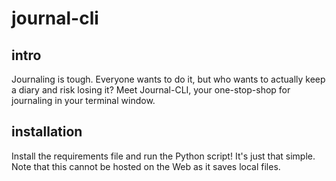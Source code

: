 # journal-cli

## intro
Journaling is tough. Everyone wants to do it, but who wants to actually keep a diary and risk losing it? Meet Journal-CLI, your one-stop-shop for journaling in your terminal window. 

## installation
Install the requirements file and run the Python script! It's just that simple. Note that this cannot be hosted on the Web as it saves local files. 
